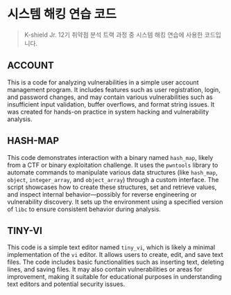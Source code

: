 # 시스템 해킹 연습 코드

> K-shield Jr. 12기 취약점 분석 트랙 과정 중 시스템 해킹 연습에 사용한 코드입니다.

## ACCOUNT
This is a code for analyzing vulnerabilities in a simple user account management program. It includes features such as user registration, login, and password changes, and may contain various vulnerabilities such as insufficient input validation, buffer overflows, and format string issues. It was created for hands-on practice in system hacking and vulnerability analysis.

## HASH-MAP
This code demonstrates interaction with a binary named `hash_map`, likely from a CTF or binary exploitation challenge. It uses the `pwntools` library to automate commands to manipulate various data structures (like `hash_map`, `object`, `integer_array`, and `object_array`) through a custom interface. The script showcases how to create these structures, set and retrieve values, and inspect internal behavior—possibly for reverse engineering or vulnerability discovery. It sets up the environment using a specified version of `libc` to ensure consistent behavior during analysis.

## TINY-VI
This code is a simple text editor named `tiny_vi`, which is likely a minimal implementation of the `vi` editor. It allows users to create, edit, and save text files. The code includes basic functionalities such as inserting text, deleting lines, and saving files. It may also contain vulnerabilities or areas for improvement, making it suitable for educational purposes in understanding text editors and potential security issues.
